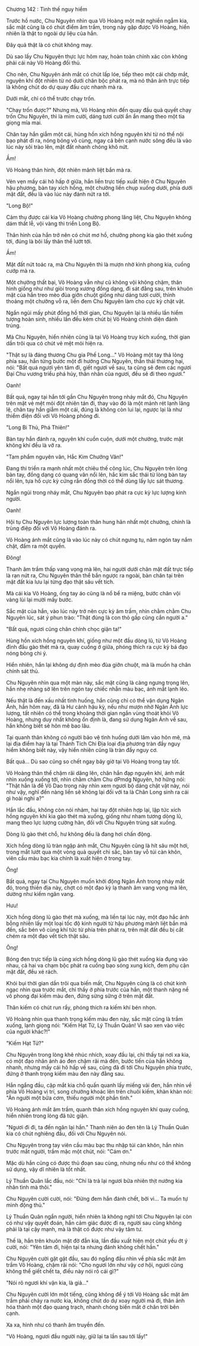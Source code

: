 




Chương 142 : Tình thế nguy hiểm


Trước hồ nước, Chu Nguyên nhìn qua Võ Hoàng một mặt nghiền ngẫm kia, sắc mặt cũng là có chút điểm âm trầm, trong này gặp được Võ Hoàng, hiển nhiên là thật to ngoài dự liệu của hắn.

Đây quả thật là có chút không may.

Dù sao lấy Chu Nguyên thực lực hôm nay, hoàn toàn chính xác còn không phải cái này Võ Hoàng đối thủ.

Cho nên, Chu Nguyên ánh mắt có chút lấp lóe, tiếp theo một cái chớp mắt, nguyên khí đột nhiên từ nó dưới chân bộc phát ra, mà nó thân ảnh trực tiếp là không chút do dự quay đầu cực nhanh mà ra.

Dưới mắt, chỉ có thể trước chạy trốn.

"Chạy trốn được?" Nhưng mà, Võ Hoàng nhìn đến quay đầu quả quyết chạy trốn Chu Nguyên, thì là mỉm cười, dáng tươi cười ẩn ẩn mang theo một tia giọng mỉa mai.

Chân tay hắn giẫm một cái, hùng hồn xích hồng nguyên khí từ nó thể nội bạo phát đi ra, nóng bỏng vô cùng, ngay cả bên cạnh nước sông đều là vào lúc này sôi trào lên, mặt đất nhanh chóng khô nứt.

Ầm!

Võ Hoàng thân hình, đột nhiên mãnh liệt bắn mà ra.

Vẻn vẹn mấy cái hô hấp ở giữa, hắn liền trực tiếp xuất hiện ở Chu Nguyên hậu phương, bàn tay xích hồng, một chưởng liền chụp xuống dưới, phía dưới mặt đất, đều là vào lúc này đánh nứt ra tới.

"Long Bộ!"

Cảm thụ được cái kia Võ Hoàng chưởng phong lăng liệt, Chu Nguyên không dám thất lễ, vội vàng thi triển Long Bộ.

Thân hình của hắn trở nên có chút mơ hồ, chưởng phong kia gào thét xuống tới, đúng là bôi lấy thân thể lướt tới.

Ầm!

Mặt đất nứt toác ra, mà Chu Nguyên thì là mượn nhờ kình phong kia, cuồng cướp mà ra.

Một chưởng thất bại, Võ Hoàng vẫn như cũ không vội không chậm, thân hình giống như như giòi trong xương đồng dạng, đi sát đằng sau, trên khuôn mặt của hắn treo mèo đùa giỡn chuột giống như dáng tươi cười, thỉnh thoảng một chưởng vỗ ra, liền đem Chu Nguyên làm cho cực kỳ chật vật.

Ngắn ngủi mấy phút đồng hồ thời gian, Chu Nguyên lại là nhiều lần hiểm tượng hoàn sinh, nhiều lần đều kém chút bị Võ Hoàng chính diện đánh trúng.

Mà Chu Nguyên, hiển nhiên cũng là tại Võ Hoàng truy kích xuống, thời gian dần trôi qua có chút vẻ mệt mỏi hiện ra.

"Thật sự là đáng thương Chu gia Phế Long..." Võ Hoàng một tay thả lỏng phía sau, hắn từng bước một đi hướng Chu Nguyên, thần thái thương hại, nói: "Bất quá ngươi yên tâm đi, giết ngươi về sau, ta cũng sẽ đem các ngươi Đại Chu vương triều phá hủy, thân nhân của ngươi, đều sẽ đi theo ngươi."

Oanh!

Bất quá, ngay tại hắn tới gần Chu Nguyên trong nháy mắt đó, Chu Nguyên trên mặt vẻ mệt mỏi đột nhiên tán đi, thay vào đó là một mảnh rét lạnh lăng lệ, chân tay hắn giẫm một cái, đúng là không còn lui lại, ngược lại là như thiểm điện đối với Võ Hoàng phóng đi.

"Long Bi Thủ, Phá Thiên!"

Bàn tay hắn đánh ra, nguyên khí cuồn cuộn, dưới một chưởng, trước mặt không khí đều là vỡ ra.

"Tam phẩm nguyên văn, Hắc Kim Chưởng Văn!"

Đang thi triển ra mạnh nhất một chiêu thế công lúc, Chu Nguyên trên lòng bàn tay, đồng dạng có quang văn nổi lên, hắc kim sắc thái từ lòng bàn tay nổi lên, tựa hồ cực kỳ cứng rắn đồng thời có thể dùng lấy lực sát thương.

Ngắn ngủi trong nháy mắt, Chu Nguyên bạo phát ra cực kỳ lực lượng kinh người.

Oanh!

Hội tụ Chu Nguyên lực lượng toàn thân hung hãn nhất một chưởng, chính là trùng điệp đối với Võ Hoàng đánh ra.

Võ Hoàng ánh mắt cũng là vào lúc này có chút ngưng tụ, năm ngón tay nắm chặt, đấm ra một quyền.

Đông!

Thanh âm trầm thấp vang vọng mà lên, hai người dưới chân mặt đất trực tiếp là rạn nứt ra, Chu Nguyên thân thể bắn ngược ra ngoài, bàn chân tại trên mặt đất kia lưu lại từng đạo thật sâu vết tích.

Mà cái kia Võ Hoàng, ống tay áo cũng là nổ bể ra miệng, bước chân vội vàng lùi lại mười mấy bước.

Sắc mặt của hắn, vào lúc này trở nên cực kỳ âm trầm, nhìn chằm chằm Chu Nguyên lúc, sát ý phun trào: "Thật đúng là con thỏ gấp cũng cắn người a."

"Bất quá, ngươi cũng chân chính chọc giận ta!"

Hùng hồn xích hồng nguyên khí, giống như một đầu dòng lũ, từ Võ Hoàng đỉnh đầu gào thét mà ra, quay cuồng ở giữa, phóng thích ra cực kỳ bá đạo nóng bỏng chi ý.

Hiển nhiên, hắn lại không dự định mèo đùa giỡn chuột, mà là muốn hạ chân chính sát thủ.

Chu Nguyên nhìn qua một màn này, sắc mặt cũng là càng ngưng trọng lên, hắn nhẹ nhàng sờ lên trên ngón tay chiếc nhẫn màu bạc, ánh mắt lạnh lẽo.

Nếu thật là đến xấu nhất tình huống, hắn cũng chỉ có thể vận dụng Ngân Ảnh, hắn hôm nay, đã là Hư cảnh hậu kỳ, nếu như mượn nhờ Ngân Ảnh lực lượng, tất nhiên có thể trong khoảng thời gian ngắn vùng thoát khỏi Võ Hoàng, nhưng duy nhất không ổn định là, đang sử dụng Ngân Ảnh về sau, hắn không biết sẽ hôn mê bao lâu.

Tại quanh thân không có người bảo vệ tình huống dưới lâm vào hôn mê, mà lại địa điểm hay là tại Thánh Tích Chi Địa loại địa phương tràn đầy nguy hiểm không biết này, vậy hiển nhiên cũng là tràn đầy nguy cơ.

Bất quá... Dù sao cũng so chết ngay bây giờ tại Võ Hoàng trong tay tốt.

Võ Hoàng thân thể chậm rãi dâng lên, chân hắn đạp nguyên khí, ánh mắt nhìn xuống xuống tới, nhìn chằm chằm Chu dPmdg Nguyên, hờ hững nói: "Thật hẳn là để Võ Dao trong này nhìn xem ngươi bộ dáng chật vật này, nói như vậy, nghĩ đến nàng liền sẽ không lại đối với ta là Chân Long sinh ra cái gì hoài nghi a?"

Hắn lắc đầu, không còn nói nhảm, hai tay đột nhiên hợp lại, lập tức xích hồng nguyên khí kia gào thét mà xuống, giống như nham tương dòng lũ, mang theo lực lượng cường hãn, đối với Chu Nguyên trùng sát xuống.

Dòng lũ gào thét chỗ, hư không đều là đang hơi chấn động.

Xích hồng dòng lũ tràn ngập ánh mắt, Chu Nguyên cũng là hít sâu một hơi, trong mắt lướt qua một vòng quả quyết chi sắc, bàn tay vỗ túi càn khôn, viên cầu màu bạc kia chính là xuất hiện ở trong tay.

Ông!

Bất quá, ngay tại Chu Nguyên muốn khởi động Ngân Ảnh trong nháy mắt đó, trong thiên địa này, chợt có một đạo kỳ lạ thanh âm vang vọng mà lên, dường như kiếm ngân vang.

Hưu!

Xích hồng dòng lũ gào thét mà xuống, mà liền tại lúc này, một đạo hắc ảnh bỗng nhiên lấy một loại tốc độ kinh người từ hậu phương mãnh liệt bắn mà đến, sắc bén vô cùng khí tức từ phía trên phát ra, trên mặt đất đều bị cắt chém ra một đạo vết tích thật sâu.

Ông!

Bóng đen trực tiếp là cùng xích hồng dòng lũ gào thét xuống kia đụng vào nhau, cả hai va chạm bộc phát ra cuồng bạo sóng xung kích, đem phụ cận mặt đất, đều xé rách.

Khói bụi thời gian dần trôi qua biến mất, Chu Nguyên cũng là có chút kinh ngạc nhìn qua trước mắt, chỉ thấy ở phía trước của hắn, một thanh nặng nề vô phong đại kiếm màu đen, đứng sừng sững ở trên mặt đất.

Thân kiếm có chút run rẩy, phóng thích ra kiếm khí bén nhọn.

Võ Hoàng nhìn qua thanh trọng kiếm màu đen này, sắc mặt cũng là trầm xuống, lạnh giọng nói: "Kiếm Hạt Tử, Lý Thuần Quân! Vì sao xen vào việc của người khác?!"

"Kiếm Hạt Tử?"

Chu Nguyên trong lòng khẽ nhúc nhích, xoay đầu lại, chỉ thấy tại nơi xa kia, có một đạo nhân ảnh áo đen chậm rãi mà đến, bước tiến của hắn không nhanh, nhưng mấy cái hô hấp về sau, cũng đã đi tới Chu Nguyên phía trước, đứng ở thanh trọng kiếm màu đen này đằng sau.

Hắn ngẩng đầu, cặp mắt kia chỗ quấn quanh lấy miếng vải đen, hắn nhìn về phía Võ Hoàng vị trí, song chưởng khoác lên trên chuôi kiếm, khàn khàn nói: "Ăn người một bữa cơm, thiếu người một phần tình."

Võ Hoàng ánh mắt âm trầm, quanh thân xích hồng nguyên khí quay cuồng, hiển nhiên trong lòng đã tức giận.

"Ngươi đi đi, ta đến ngăn lại hắn." Thanh niên áo đen tên là Lý Thuần Quân kia có chút nghiêng đầu, đối với Chu Nguyên nói.

Chu Nguyên trong tay viên cầu màu bạc thu nhập túi càn khôn, hắn nhìn trước mắt người, trầm mặc một chút, nói: "Cám ơn."

Mặc dù hắn cũng có được thủ đoạn sau cùng, nhưng nếu như có thể không sử dụng, vậy dĩ nhiên là tốt nhất.

Lý Thuần Quân lắc đầu, nói: "Chỉ là trả lại ngươi bữa nhiên thịt nướng kia nhân tình mà thôi."

Chu Nguyên cười cười, nói: "Đừng đem hắn đánh chết, bởi vì... Ta muốn tự mình động thủ."

Lý Thuần Quân ngẩn người, hiển nhiên là không nghĩ tới Chu Nguyên lại còn có như vậy quyết đoán, hắn cảm giác được đi ra, người sau cũng không phải là tại cậy mạnh, mà là thật có được như vậy tâm tư.

Thế là, hắn trên khuôn mặt đờ đẫn kia, lần đầu xuất hiện một chút yếu ớt ý cười, nói: "Yên tâm đi, hiện tại ta nhưng đánh không chết hắn."

Chu Nguyên cười gật gật đầu, sau đó ngẩng đầu nhìn về phía sắc mặt âm trầm Võ Hoàng, chậm rãi nói: "Cho ngươi lớn như vậy cơ hội, ngươi cũng không thể giết chết ta, điều này nói rõ cái gì?"

"Nói rõ ngươi khí vận kia, là giả..."

Chu Nguyên cười lớn một tiếng, cũng không để ý tới Võ Hoàng sắc mặt âm trầm phải chảy ra nước kia, không chút do dự xoay người mà đi, thân ảnh hóa thành một đạo quang trạch, nhanh chóng biến mất ở chân trời bên cạnh.

Xa xa, hình như có thanh âm truyền đến.

"Võ Hoàng, ngươi đầu người này, giữ lại ta lần sau tới lấy!"





